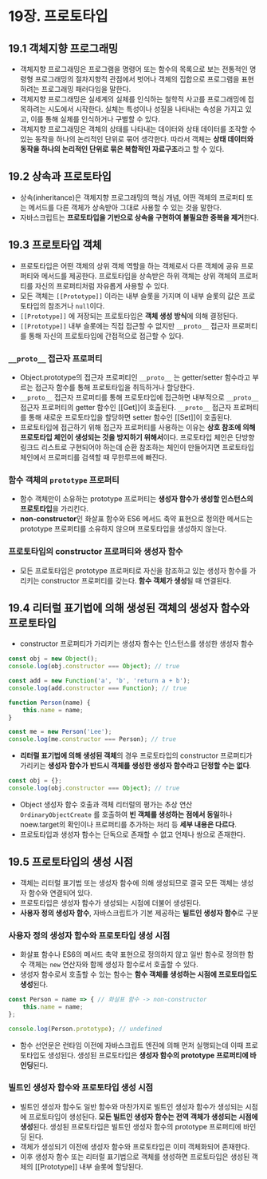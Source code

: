 # 19장. 프로토타입

## 19.1 객체지향 프로그래밍

* 객체지향 프로그래밍은 프로그램을 명령어 또는 함수의 목록으로 보는 전통적인 명령형 프로그래밍의 절차지향적 관점에서 벗어나 객체의 집합으로 프로그램을 표현하려는 프로그래밍 패러다임을 말한다.
* 객체지향 프로그래밍은 실세계의 실체를 인식하는 철학적 사고를 프로그래밍에 접목하려는 시도에서 시작한다. 실체는 특성이나 성질을 나타내는 속성을 가지고 있고, 이를 통해 실체를 인식하거나 구별할 수 있다.
* 객체지향 프로그래밍은 객체의 상태를 나타내는 데이터와 상태 데이터를 조작할 수 있는 동작을 하나의 논리적인 단위로 묶어 생각한다. 따라서 객체는 **상태 데이터와 동작을 하나의 논리적인 단위로 묶은 복합적인 자료구조**라고 할 수 있다.

## 19.2 상속과 프로토타입

* 상속\(inheritance\)은 객체지향 프로그래밍의 핵심 개념, 어떤 객체의 프로퍼티 또는 메서드를 다른 객체가 상속받아 그대로 사용할 수 있는 것을 말한다.
* 자바스크립트는 **프로토타입을 기반으로 상속을 구현하여 불필요한 중복을 제거**한다.

## 19.3 프로토타입 객체

* 프로토타입은 어떤 객체의 상위 객체 역할을 하는 객체로서 다른 객체에 공유 프로퍼티와 메서드를 제공한다. 프로토타입을 상속받은 하위 객체는 상위 객체의 프로퍼티를 자신의 프로퍼티처럼 자유롭게 사용할 수 있다.
* 모든 객체는 `[[Prototype]]` 이라는 내부 슬롯을 가지며 이 내부 슬롯의 값은 프로토타입의 참조거나 `null`이다.
* `[[Prototype]]` 에 저장되는 프로토타입은 **객체 생성 방식**에 의해 결정된다.
* `[[Prototype]]` 내부 슬롯에는 직접 접근할 수 없지만 `__proto__` 접근자 프로퍼티를 통해 자신의 프로토타입에 간접적으로 접근할 수 있다.

### `__proto__` 접근자 프로퍼티

* Object.prototype의 접근자 프로퍼티인 `__proto__` 는 getter/setter 함수라고 부르는 접근자 함수를 통해 프로토타입을 취득하거나 할당한다.
* `__proto__` 접근자 프로퍼티를 통해 프로토타입에 접근하면 내부적으로 `__proto__` 접근자 프로퍼티의 getter 함수인 \[\[Get\]\]이 호출된다. `__proto__` 접근자 프로퍼티를 통해 새로운 프로토타입을 할당하면 setter 함수인 \[\[Set\]\]이 호출된다.
* 프로토타입에 접근하기 위해 접근자 프로퍼티를 사용하는 이유는 **상호 참조에 의해 프로토타입 체인이 생성되는 것을 방지하기 위해서**이다. 프로토타입 체인은 단방향 링크드 리스트로 구현되어야 하는데 순환 참조하는 체인이 만들어지면 프로토타입 체인에서 프로퍼티를 검색할 때 무한루프에 빠진다.

### 함수 객체의 `prototype` 프로퍼티

* 함수 객체만이 소유하는 prototype 프로퍼티는 **생성자 함수가 생성할 인스턴스의 프로토타입**을 가리킨다.
* **non-constructor**인 화살표 함수와 ES6 메서드 축약 표현으로 정의한 메서드는 prototype 프로퍼티를 소유하지 않으며 프로토타입을 생성하지 않는다.

### 프로토타입의 constructor 프로퍼티와 생성자 함수

* 모든 프로토타입은 prototype 프로퍼티로 자신을 참조하고 있는 생성자 함수를 가리키는 constructor 프로퍼티를 갖는다. **함수 객체가 생성**될 때 연결된다.

## 19.4 리터럴 표기법에 의해 생성된 객체의 생성자 함수와 프로토타입

* constructor 프로퍼티가 가리키는 생성자 함수는 인스턴스를 생성한 생성자 함수

```jsx
const obj = new Object();
console.log(obj.constructor === Object); // true

const add = new Function('a', 'b', 'return a + b');
console.log(add.constructor === Function); // true

function Person(name) {
    this.name = name;
}

const me = new Person('Lee');
console.log(me.constructor === Person); // true
```

* **리터럴 표기법에 의해 생성된 객체**의 경우 프로토타입의 constructor 프로퍼티가 가리키는 **생성자 함수가** **반드시 객체를 생성한 생성자 함수라고 단정할 수는 없다**.

```jsx
const obj = {};
console.log(obj.constructor === Object); // true
```

* Object 생성자 함수 호출과 객체 리터럴의 평가는 추상 연산 `OrdinaryObjectCreate` 를 호출하여 **빈 객체를 생성하는 점에서 동일**하나 noew.target의 확인이나 프로퍼티를 추가하는 처리 등 **세부 내용은 다르다**.
* 프로토타입과 생성자 함수는 단독으로 존재할 수 없고 언제나 쌍으로 존재한다.

## 19.5 프로토타입의 생성 시점

* 객체는 리터럴 표기법 또는 생성자 함수에 의해 생성되므로 결국 모든 객체는 생성자 함수와 연결되어 있다.
* 프로토타입은 생성자 함수가 생성되는 시점에 더불어 생성된다.
* **사용자 정의 생성자 함수**, 자바스크립트가 기본 제공하는 **빌트인 생성자 함수**로 구분

### 사용자 정의 생성자 함수와 프로토타입 생성 시점

* 화살표 함수나 ES6의 메서드 축약 표현으로 정의하지 않고 일반 함수로 정의한 함수 객체는 `new` 연산자와 함께 생성자 함수로서 호출할 수 있다.
* 생성자 함수로서 호출할 수 있는 함수는 **함수 객체를 생성하는 시점에 프로토타입도 생성**된다.

```jsx
const Person = name => { // 화살표 함수 -> non-constructor
    this.name = name;
};

console.log(Person.prototype); // undefined
```

* 함수 선언문은 런타임 이전에 자바스크립트 엔진에 의해 먼저 실행되는데 이때 프로토타입도 생성된다. 생성된 프로토타입은 **생성자 함수의 prototype 프로퍼티에 바인딩**된다.

### 빌트인 생성자 함수와 프로토타입 생성 시점

* 빌트인 생성자 함수도 일반 함수와 마찬가지로 빌트인 생성자 함수가 생성되는 시점에 프로토타입이  생성된다. **모든 빌트인 생성자 함수는 전역 객체가 생성되는 시점에 생성**된다. 생성된 프로토타입은 빌트인 생성자 함수의 prototype 프로퍼티에 바인딩 된다.
* 객체가 생성되기 이전에 생성자 함수와 프로토타입은 이미 객체화되어 존재한다.
* 이후 생성자 함수 또는 리터럴 표기법으로 객체를 생성하면 프로토타입은 생성된 객체의 \[\[Prototype\]\] 내부 슬롯에 할당된다.

